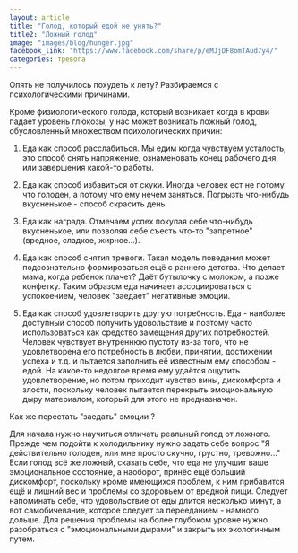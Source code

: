 ```yaml
---
layout: article
title: "Голод, который едой не унять?"
title2: "Ложный голод"
image: "images/blog/hunger.jpg"
facebook_link: "https://www.facebook.com/share/p/eMJjDF8omTAud7y4/"
categories: тревога
---
```


Опять не получилось похудеть к лету?
Разбираемся с психологическими причинами.

<!--more-->

Кроме физиологического голода, который возникает когда в крови падает уровень глюкозы, у нас может возникать ложный голод, обусловленный множеством психологических причин:

1. Еда как способ расслабиться. Мы едим когда чувствуем усталость, это способ снять напряжение, ознаменовать конец рабочего дня, или завершения какой-то работы.

2. Еда как способ избавиться от скуки. Иногда человек ест не потому что голоден, а потому что ему нечем заняться. Погрызть что-нибудь вкусненькое - способ скрасить день.

3. Еда как награда. Отмечаем успех покупая себе что-нибудь вкусненькое, или позволяя себе съесть что-то "запретное" (вредное, сладкое, жирное...).

4. Еда как способ снятия тревоги. Такая модель поведения может подсознательно формироваться ещё с раннего детства. Что делает мама, когда ребенок плачет? Даёт бутылочку с молоком, а позже конфетку. Таким образом еда начинает ассоциироваться с успокоением, человек "заедает" негативные эмоции.

5. Еда как способ удовлетворить другую потребность. Еда - наиболее доступный способ получить удовольствие и поэтому часто использоваться как средство замещения других потребностей. Человек чувствует внутреннюю пустоту из-за того, что не удовлетворена его потребность в любви, принятии, достижении успеха и т.д. и пытается заполнить её  известным ему способом - едой. На какое-то недолгое время ему удаётся ощутить удовлетворение, но потом приходит чувство вины, дискомфорта и злости, поскольку человек пытается перекрыть эмоциональную дыру материалом, который для этого не предназначен.

Как же перестать "заедать" эмоции ?

Для начала нужно научиться отличать реальный голод от ложного. Прежде чем подойти к холодильнику нужно задать себе вопрос "Я действительно голоден, или мне просто скучно, грустно, тревожно..." Если голод всё же ложный, сказать себе, что еда не улучшит ваше эмоциональное состояние, а наоборот, принёс ещё больший дискомфорт, поскольку кроме имеющихся проблем, к ним прибавится ещё и лишний вес и проблемы со здоровьем от вредной пищи. Следует напоминать себе, что удовольствие от еды длится несколько минут, а вот самобичевание, которое следует за перееданием - намного дольше. Для решения проблемы на более глубоком уровне нужно разобраться с "эмоциональными дырами" и закрыть их экологичным путем.